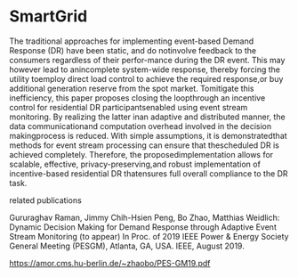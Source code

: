 # SmartGrid

The traditional approaches for implementing event-based  Demand  Response  (DR)  have  been  static,  and  do  notinvolve  feedback  to  the  consumers  regardless  of  their  perfor-mance  during  the  DR  event.  This  may  however  lead  to  anincomplete  system-wide  response,  thereby  forcing  the  utility  toemploy  direct  load  control  to  achieve  the  required  response,or  buy  additional  generation  reserve  from  the  spot  market.  Tomitigate  this  inefficiency,  this  paper  proposes  closing  the  loopthrough  an  incentive  control  for  residential  DR  participantsenabled using event stream monitoring. By realizing the latter inan  adaptive  and  distributed  manner,  the  data  communicationand   computation overhead   involved   in   the   decision   makingprocess is reduced. With simple assumptions, it is demonstratedthat  methods  for  event  stream  processing  can  ensure  that  thescheduled  DR  is  achieved  completely.  Therefore,  the  proposedimplementation allows for scalable, effective, privacy-preserving,and robust implementation of incentive-based residential DR thatensures  full  overall  compliance  to  the  DR  task.

related publications

Gururaghav Raman, Jimmy Chih-Hsien Peng, Bo Zhao, Matthias Weidlich: 
Dynamic Decision Making for Demand Response through Adaptive Event Stream Monitoring (to appear) 
In Proc. of 2019 IEEE Power & Energy Society General Meeting (PESGM), Atlanta, GA, USA. IEEE, August 2019.

https://amor.cms.hu-berlin.de/~zhaobo/PES-GM19.pdf
